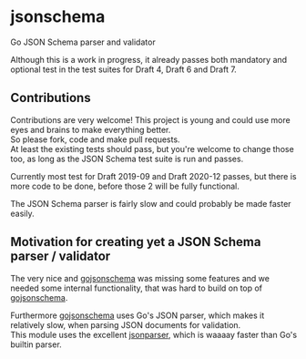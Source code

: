 # jsonschema
Go JSON Schema parser and validator

Although this is a work in progress, it already passes both mandatory and optional test in the test suites for Draft 4, Draft 6 and Draft 7.

## Contributions
Contributions are very welcome! This project is young and could use more eyes and brains to make everything better.  
So please fork, code and make pull requests.  
At least the existing tests should pass, but you're welcome to change those too, as long as the JSON Schema test suite is run and passes.

Currently most test for Draft 2019-09 and Draft 2020-12 passes, but there is more code to be done, before those 2 will be fully functional.

The JSON Schema parser is fairly slow and could probably be made faster easily.


## Motivation for creating yet a JSON Schema parser / validator
The very nice and [gojsonschema](http://github.com/xeipuuv/gojsonschema) was missing some features and we needed some internal functionality, that was hard to build on top of [gojsonschema](http://github.com/xeipuuv/gojsonschema).

Furthermore [gojsonschema](http://github.com/xeipuuv/gojsonschema) uses Go's JSON parser, which makes it relatively slow, when parsing JSON documents for validation.  
This module uses the excellent [jsonparser](https://github.com/buger/jsonparser), which is waaaay faster than Go's builtin parser.

